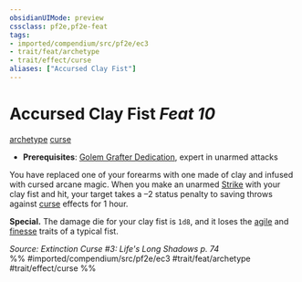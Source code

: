 ```yaml
---
obsidianUIMode: preview
cssclass: pf2e,pf2e-feat
tags:
- imported/compendium/src/pf2e/ec3
- trait/feat/archetype
- trait/effect/curse
aliases: ["Accursed Clay Fist"]
---
```

# Accursed Clay Fist  *Feat 10*  
[archetype](archetype.md)  [curse](curse.md)  

- **Prerequisites**: [Golem Grafter Dedication](golem-grafter-dedication-ec3.md), expert in unarmed attacks

You have replaced one of your forearms with one made of clay and infused with cursed arcane magic. When you make an unarmed [Strike](strike.md) with your clay fist and hit, your target takes a –2 status penalty to saving throws against [curse](curse.md) effects for 1 hour.

**Special.** The damage die for your clay fist is `1d8`, and it loses the [agile](agile.md) and [finesse](finesse.md) traits of a typical fist.

*Source: Extinction Curse #3: Life's Long Shadows p. 74*  
%% #imported/compendium/src/pf2e/ec3 #trait/feat/archetype #trait/effect/curse %%